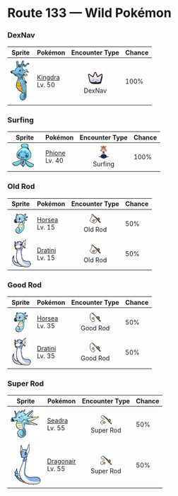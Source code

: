 # Route 133 — Wild Pokémon

### DexNav

| Sprite | Pokémon | Encounter Type | Chance |
|:------:|---------|:--------------:|--------|
| ![Kingdra](../../assets/sprites/kingdra/front.gif "Kingdra: Kingdra sleeps on the seafloor where it is otherwise devoid of life. When a storm arrives, the Pokémon is said to awaken and wander about in search of prey.") | [Kingdra](../../pokemon/kingdra.md/)<br>Lv. 50 | ![DexNav](../../assets/encounter_types/dexnav.png "DexNav")<br>DexNav | 100% |

### Surfing

| Sprite | Pokémon | Encounter Type | Chance |
|:------:|---------|:--------------:|--------|
| ![Phione](../../assets/sprites/phione/front.gif "Phione: It drifts in warm seas. It always returns to where it was born, no matter how far it may have drifted.") | [Phione](../../pokemon/phione.md/)<br>Lv. 40 | ![Surfing](../../assets/encounter_types/surfing.png "Surfing")<br>Surfing | 100% |

### Old Rod

| Sprite | Pokémon | Encounter Type | Chance |
|:------:|---------|:--------------:|--------|
| ![Horsea](../../assets/sprites/horsea/front.gif "Horsea: If Horsea senses danger, it will reflexively spray a dense black ink from its mouth and try to escape. This Pokémon swims by cleverly flapping the fin on its back.") | [Horsea](../../pokemon/horsea.md/)<br>Lv. 15 | ![Old Rod](../../assets/encounter_types/old_rod.png "Old Rod")<br>Old Rod | 50% |
| ![Dratini](../../assets/sprites/dratini/front.gif "Dratini: Dratini continually molts and sloughs off its old skin. It does so because the life energy within its body steadily builds to reach uncontrollable levels.") | [Dratini](../../pokemon/dratini.md/)<br>Lv. 15 | ![Old Rod](../../assets/encounter_types/old_rod.png "Old Rod")<br>Old Rod | 50% |

### Good Rod

| Sprite | Pokémon | Encounter Type | Chance |
|:------:|---------|:--------------:|--------|
| ![Horsea](../../assets/sprites/horsea/front.gif "Horsea: If Horsea senses danger, it will reflexively spray a dense black ink from its mouth and try to escape. This Pokémon swims by cleverly flapping the fin on its back.") | [Horsea](../../pokemon/horsea.md/)<br>Lv. 35 | ![Good Rod](../../assets/encounter_types/good_rod.png "Good Rod")<br>Good Rod | 50% |
| ![Dratini](../../assets/sprites/dratini/front.gif "Dratini: Dratini continually molts and sloughs off its old skin. It does so because the life energy within its body steadily builds to reach uncontrollable levels.") | [Dratini](../../pokemon/dratini.md/)<br>Lv. 35 | ![Good Rod](../../assets/encounter_types/good_rod.png "Good Rod")<br>Good Rod | 50% |

### Super Rod

| Sprite | Pokémon | Encounter Type | Chance |
|:------:|---------|:--------------:|--------|
| ![Seadra](../../assets/sprites/seadra/front.gif "Seadra: Seadra generates whirlpools by spinning its body. The whirlpools are strong enough to swallow even fishing boats. This Pokémon weakens prey with these currents, then swallows it whole.") | [Seadra](../../pokemon/seadra.md/)<br>Lv. 55 | ![Super Rod](../../assets/encounter_types/super_rod.png "Super Rod")<br>Super Rod | 50% |
| ![Dragonair](../../assets/sprites/dragonair/front.gif "Dragonair: Dragonair stores an enormous amount of energy inside its body. It is said to alter weather conditions in its vicinity by discharging energy from the crystals on its neck and tail.") | [Dragonair](../../pokemon/dragonair.md/)<br>Lv. 55 | ![Super Rod](../../assets/encounter_types/super_rod.png "Super Rod")<br>Super Rod | 50% |

